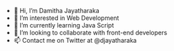 - 👋 Hi, I’m Damitha Jayatharaka 
- 👀 I’m interested in Web Development
- 🌱 I’m currently learning Java Script
- 💞️ I’m looking to collaborate with front-end developers
- 📫 Contact me on Twitter at @djayatharaka

<!---
djayatharaka/djayatharaka is a ✨ special ✨ repository because its `README.md` (this file) appears on your GitHub profile.
You can click the Preview link to take a look at your changes.
--->
